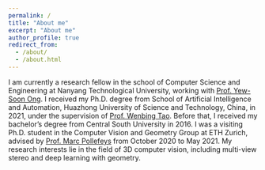 ```yaml
---
permalink: /
title: "About me"
excerpt: "About me"
author_profile: true
redirect_from: 
  - /about/
  - /about.html
---
```


I am currently a research fellow in the school of Computer Science and Engineering at Nanyang Technological University, working with [Prof. Yew-Soon Ong](https://personal.ntu.edu.sg/asysong/home.html). I received my Ph.D. degree from School of Artificial Intelligence and Automation, Huazhong University of Science and Technology, China, in 2021, under the supervision of [Prof. Wenbing Tao](http://faculty.hust.edu.cn/taowenbing/zh_CN/index/1485744/list/index.htm). Before that, I received my bachelor’s degree from Central South University in 2016. I was a visiting Ph.D. student in the Computer Vision and Geometry Group at ETH Zurich, advised by [Prof. Marc Pollefeys](http://people.inf.ethz.ch/pomarc/) from October 2020 to May 2021. My research interests lie in the field of 3D computer vision, including multi-view stereo and deep learning with geometry.
